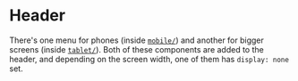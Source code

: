 # Header

There's one menu for phones (inside [`mobile/`](./mobile)) and another for
bigger screens (inside [`tablet/`](./tablet/)). Both of these components are
added to the header, and depending on the screen width, one of them has
`display: none` set.
